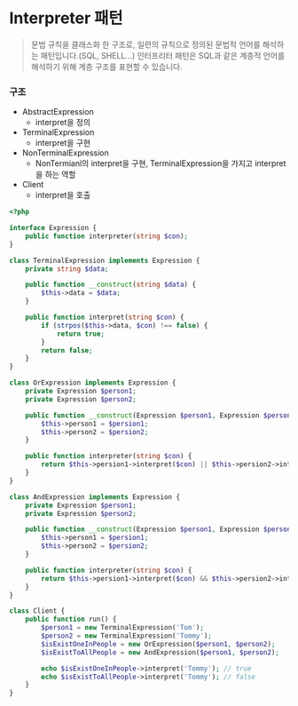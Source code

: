 # Interpreter 패턴

> 문법 규칙을 클래스화 한 구조로, 일련의 규칙으로 정의된 문법적 언어를 해석하는 패턴입니다.(SQL, SHELL...) 인터프리터 패턴은 SQL과 같은 계층적 언어를 해석하기 위해 계층 구조를 표현할 수 있습니다.

### 구조
- AbstractExpression
	- interpret을 정의
- TerminalExpression
	- interpret을 구현
- NonTerminalExpression
	- NonTermianl의 interpret을 구현, TerminalExpression을 가지고 interpret을 하는 역할
- Client
	- interpret을 호출

```php
<?php

interface Expression {
	public function interpreter(string $con);
}

class TerminalExpression implements Expression {
	private string $data;

	public function __construct(string $data) {
		$this->data = $data;
	}

	public function interpret(string $con) {
		if (strpos($this->data, $con) !== false) {
			return true;
		}
		return false;
	}
}

class OrExpression implements Expression {
	private Expression $person1;
	private Expression $person2;

	public function __construct(Expression $person1, Expression $person2) {
		$this->person1 = $persion1;
		$this->person2 = $persion2;
	}

	public function interpreter(string $con) {
		return $this->persion1->interpret($con) || $this->persion2->interpret($con);
	}
}

class AndExpression implements Expression {
	private Expression $person1;
	private Expression $person2;

	public function __construct(Expression $person1, Expression $person2) {
		$this->person1 = $persion1;
		$this->person2 = $persion2;
	}

	public function interpreter(string $con) {
		return $this->persion1->interpret($con) && $this->persion2->interpret($con);
	}
}

class Client {
	public function run() {
		$person1 = new TerminalExpression('Tom');
		$person2 = new TerminalExpression('Tommy');
		$isExistOneInPeople = new OrExpression($person1, $person2);
		$isExistToAllPeople = new AndExpression($person1, $person2);

		echo $isExistOneInPeople->interpret('Tommy'); // true
		echo $isExistToAllPeople->interpret('Tommy'); // false
	}
}